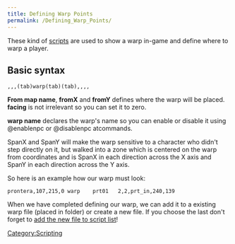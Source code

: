 ```yaml
---
title: Defining Warp Points
permalink: /Defining_Warp_Points/
---
```


These kind of [scripts](/Scripting "wikilink") are used to show a warp in-game and define where to warp a player.

Basic syntax
------------

<from map name>`,`<fromX>`,`<fromY>`,`<facing>`(tab)warp(tab)`<warp name>`(tab)`<spanx>`,`<spany>`,`<to map name>`,`<toX>`,`<toY>

**From map name**, **fromX** and **fromY** defines where the warp will be placed. **facing** is not irrelevant so you can set it to zero.

**warp name** declares the warp's name so you can enable or disable it using @enablenpc or @disablenpc atcommands.

SpanX and SpanY will make the warp sensitive to a character who didn't step directly on it, but walked into a zone which is centered on the warp from coordinates and is SpanX in each direction across the X axis and SpanY in each direction across the Y axis.

So here is an example how our warp must look:

`prontera,107,215,0 warp    prt01   2,2,prt_in,240,139`

When we have completed defining our warp, we can add it to a existing warp file (placed in folder) or create a new file. If you choose the last don't forget to [add the new file to script list](/Adding_Script "wikilink")!

[Category:Scripting](/Category:Scripting "wikilink")